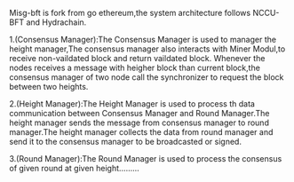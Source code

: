  Misg-bft is fork from go ethereum,the system architecture follows NCCU-BFT and Hydrachain.<br>
  
 1.(Consensus Manager):The Consensus Manager is used to manager the height manager,The consensus manager also interacts with Miner Modul,to receive non-vaildated block and return vaildated block. Whenever the nodes receives a message with heigher block than current block,the consensus manager of two node call the synchronizer to request the block between two heights.
 
 2.(Height Manager):The Height Manager is used to process th data communication between Consensus Manager and Round Manager.The height manager sends the message from consensus manager to round manager.The height manager collects the data from round manager and send it to the consensus manager to be broadcasted or signed.
 
 3.(Round Manager):The Round Manager is used to process the consensus of given round at given height.........
